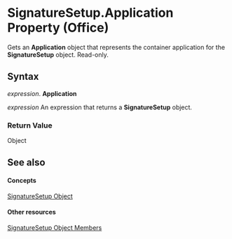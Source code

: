 
# SignatureSetup.Application Property (Office)

Gets an  **Application** object that represents the container application for the **SignatureSetup** object. Read-only.


## Syntax

 _expression_. **Application**

 _expression_ An expression that returns a **SignatureSetup** object.


### Return Value

Object


## See also


#### Concepts


[SignatureSetup Object](e76b87c9-3163-654c-ab52-559dfdf43c90.md)
#### Other resources


[SignatureSetup Object Members](30bec290-276c-6a64-ca46-dc9dd145e3dd.md)
